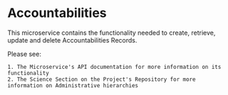 # Accountabilities

This microservice contains the functionality needed to create, retrieve, update and delete Accountabilities Records.

Please see:

    1. The Microservice's API documentation for more information on its functionality
    2. The Science Section on the Project's Repository for more information on Administrative hierarchies